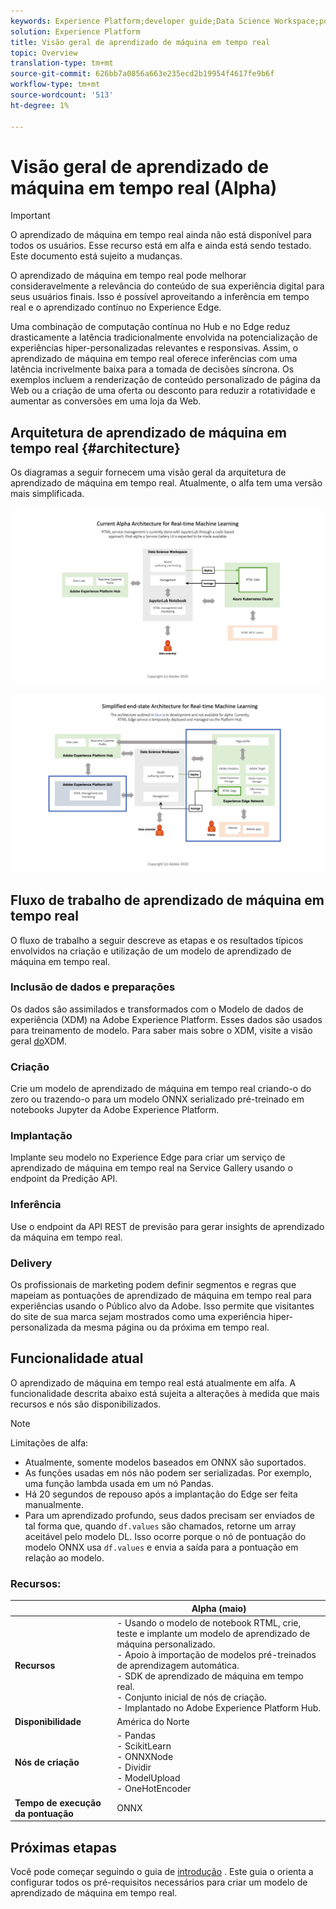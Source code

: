 ```yaml
---
keywords: Experience Platform;developer guide;Data Science Workspace;popular topics;Real time machine learning;
solution: Experience Platform
title: Visão geral de aprendizado de máquina em tempo real
topic: Overview
translation-type: tm+mt
source-git-commit: 626bb7a0856a663e235ecd2b19954f4617fe9b6f
workflow-type: tm+mt
source-wordcount: '513'
ht-degree: 1%

---
```



# Visão geral de aprendizado de máquina em tempo real (Alpha)

>[!IMPORTANT]
>O aprendizado de máquina em tempo real ainda não está disponível para todos os usuários. Esse recurso está em alfa e ainda está sendo testado. Este documento está sujeito a mudanças.

O aprendizado de máquina em tempo real pode melhorar consideravelmente a relevância do conteúdo de sua experiência digital para seus usuários finais. Isso é possível aproveitando a inferência em tempo real e o aprendizado contínuo no Experience Edge.

Uma combinação de computação contínua no Hub e no Edge reduz drasticamente a latência tradicionalmente envolvida na potencialização de experiências hiper-personalizadas relevantes e responsivas. Assim, o aprendizado de máquina em tempo real oferece inferências com uma latência incrivelmente baixa para a tomada de decisões síncrona. Os exemplos incluem a renderização de conteúdo personalizado de página da Web ou a criação de uma oferta ou desconto para reduzir a rotatividade e aumentar as conversões em uma loja da Web.

## Arquitetura de aprendizado de máquina em tempo real {#architecture}

Os diagramas a seguir fornecem uma visão geral da arquitetura de aprendizado de máquina em tempo real. Atualmente, o alfa tem uma versão mais simplificada.

![arco alfa](../images/rtml/alpha-arch.png)

![Visão geral simplificada](../images/rtml/end-to-end-arch.png)

## Fluxo de trabalho de aprendizado de máquina em tempo real

O fluxo de trabalho a seguir descreve as etapas e os resultados típicos envolvidos na criação e utilização de um modelo de aprendizado de máquina em tempo real.

### Inclusão de dados e preparações

Os dados são assimilados e transformados com o Modelo de dados de experiência (XDM) na Adobe Experience Platform. Esses dados são usados para treinamento de modelo. Para saber mais sobre o XDM, visite a visão geral [do](../../xdm/home.md)XDM.

### Criação  

Crie um modelo de aprendizado de máquina em tempo real criando-o do zero ou trazendo-o para um modelo ONNX serializado pré-treinado em notebooks Jupyter da Adobe Experience Platform.

### Implantação

Implante seu modelo no Experience Edge para criar um serviço de aprendizado de máquina em tempo real na Service Gallery usando o endpoint da Predição API.

### Inferência

Use o endpoint da API REST de previsão para gerar insights de aprendizado da máquina em tempo real.

### Delivery

Os profissionais de marketing podem definir segmentos e regras que mapeiam as pontuações de aprendizado de máquina em tempo real para experiências usando o Público alvo da Adobe. Isso permite que visitantes do site de sua marca sejam mostrados como uma experiência hiper-personalizada da mesma página ou da próxima em tempo real.

## Funcionalidade atual

O aprendizado de máquina em tempo real está atualmente em alfa. A funcionalidade descrita abaixo está sujeita a alterações à medida que mais recursos e nós são disponibilizados.

>[!NOTE]
> Limitações de alfa:
> - Atualmente, somente modelos baseados em ONNX são suportados.
> - As funções usadas em nós não podem ser serializadas. Por exemplo, uma função lambda usada em um nó Pandas.
> - Há 20 segundos de repouso após a implantação do Edge ser feita manualmente.
> - Para um aprendizado profundo, seus dados precisam ser enviados de tal forma que, quando `df.values` são chamados, retorne um array aceitável pelo modelo DL. Isso ocorre porque o nó de pontuação do modelo ONNX usa `df.values` e envia a saída para a pontuação em relação ao modelo.



### Recursos:

|  | Alpha (maio) |
| --- | --- |
| **Recursos** | - Usando o modelo de notebook RTML, crie, teste e implante um modelo de aprendizado de máquina personalizado. <br> - Apoio à importação de modelos pré-treinados de aprendizagem automática. <br> - SDK de aprendizado de máquina em tempo real. <br> - Conjunto inicial de nós de criação. <br> - Implantado no Adobe Experience Platform Hub. |
| **Disponibilidade** | América do Norte |
| **Nós de criação** | - Pandas <br> - ScikitLearn <br> - ONNXNode <br> - Dividir <br> - ModelUpload <br> - OneHotEncoder |
| **Tempo de execução da pontuação** | ONNX |

## Próximas etapas

Você pode começar seguindo o guia de [introdução](./getting-started.md) . Este guia o orienta a configurar todos os pré-requisitos necessários para criar um modelo de aprendizado de máquina em tempo real.

